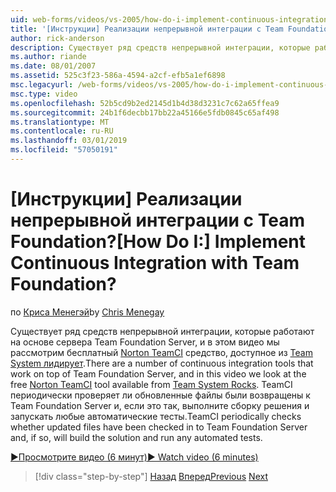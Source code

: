 ```yaml
---
uid: web-forms/videos/vs-2005/how-do-i-implement-continuous-integration-with-team-foundation
title: '[Инструкции] Реализации непрерывной интеграции с Team Foundation? | Документы Майкрософт'
author: rick-anderson
description: Существует ряд средств непрерывной интеграции, которые работают на основе сервера Team Foundation Server, и в этом видео мы рассмотрим бесплатный инструмент свободно Norton TeamCI...
ms.author: riande
ms.date: 08/01/2007
ms.assetid: 525c3f23-586a-4594-a2cf-efb5a1ef6898
msc.legacyurl: /web-forms/videos/vs-2005/how-do-i-implement-continuous-integration-with-team-foundation
msc.type: video
ms.openlocfilehash: 52b5cd9b2ed2145d1b4d38d3231c7c62a65ffea9
ms.sourcegitcommit: 24b1f6decbb17bb22a45166e5fdb0845c65af498
ms.translationtype: MT
ms.contentlocale: ru-RU
ms.lasthandoff: 03/01/2019
ms.locfileid: "57050191"
---
```

<a name="how-do-i-implement-continuous-integration-with-team-foundation"></a><span data-ttu-id="a363c-104">[Инструкции] Реализации непрерывной интеграции с Team Foundation?</span><span class="sxs-lookup"><span data-stu-id="a363c-104">[How Do I:] Implement Continuous Integration with Team Foundation?</span></span>
====================
<span data-ttu-id="a363c-105">по [Криса Менегэй](https://twitter.com/CMenegay)</span><span class="sxs-lookup"><span data-stu-id="a363c-105">by [Chris Menegay](https://twitter.com/CMenegay)</span></span>

<span data-ttu-id="a363c-106">Существует ряд средств непрерывной интеграции, которые работают на основе сервера Team Foundation Server, и в этом видео мы рассмотрим бесплатный [Norton TeamCI](http://teamsystemrocks.com/files/12/tools/entry1018.aspx) средство, доступное из [Team System лидирует](http://teamsystemrocks.com/).</span><span class="sxs-lookup"><span data-stu-id="a363c-106">There are a number of continuous integration tools that work on top of Team Foundation Server, and in this video we look at the free [Norton TeamCI](http://teamsystemrocks.com/files/12/tools/entry1018.aspx) tool available from [Team System Rocks](http://teamsystemrocks.com/).</span></span> <span data-ttu-id="a363c-107">TeamCI периодически проверяет ли обновленные файлы были возвращены к Team Foundation Server и, если это так, выполните сборку решения и запускать любые автоматические тесты.</span><span class="sxs-lookup"><span data-stu-id="a363c-107">TeamCI periodically checks whether updated files have been checked in to Team Foundation Server and, if so, will build the solution and run any automated tests.</span></span>

[<span data-ttu-id="a363c-108">&#9654;Просмотрите видео (6 минут)</span><span class="sxs-lookup"><span data-stu-id="a363c-108">&#9654; Watch video (6 minutes)</span></span>](https://channel9.msdn.com/Blogs/ASP-NET-Site-Videos/how-do-i-implement-continuous-integration-with-team-foundation)

> [!div class="step-by-step"]
> <span data-ttu-id="a363c-109">[Назад](how-do-i-discover-application-changes-prior-to-deployment.md)
> [Вперед](how-do-i-automate-testing-using-team-build.md)</span><span class="sxs-lookup"><span data-stu-id="a363c-109">[Previous](how-do-i-discover-application-changes-prior-to-deployment.md)
[Next](how-do-i-automate-testing-using-team-build.md)</span></span>

